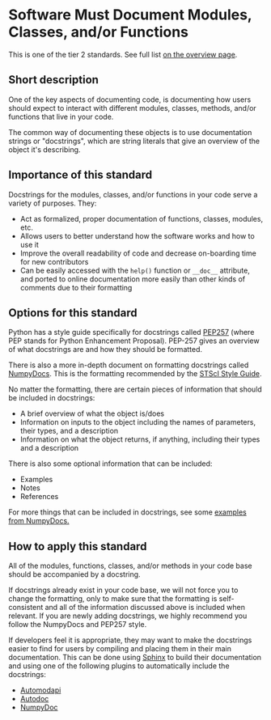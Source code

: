 # Software Must Document Modules, Classes, and/or Functions

This is one of the tier 2 standards. See full list [on the overview page](README.md).

## Short description

One of the key aspects of documenting code, is documenting how users should expect to interact with different modules, classes, methods, and/or functions that live in your code. 

The common way of documenting these objects is to use documentation strings or "docstrings", which are string literals that give an overview of the object it's describing.

## Importance of this standard

Docstrings for the modules, classes, and/or functions in your code serve a variety of purposes. They:
- Act as formalized, proper documentation of functions, classes, modules, etc.
- Allows users to better understand how the software works and how to use it
- Improve the overall readability of code and decrease on-boarding time for new contributors
- Can be easily accessed with the `help()` function or `__doc__` attribute, and ported to online documentation more easily than other kinds of comments due to their formatting

## Options for this standard

Python has a style guide specifically for docstrings called [PEP257](https://www.python.org/dev/peps/pep-0257/) (where PEP stands for Python Enhancement Proposal). PEP-257 gives an overview of what docstrings are and how they should be formatted.

There is also a more in-depth document on formatting docstrings called [NumpyDocs](https://numpydoc.readthedocs.io/en/latest/format.html). This is the formatting recommended by the [STScI Style Guide](https://github.com/spacetelescope/style-guides/blob/master/guides/python.md#docstrings). 

No matter the formatting, there are certain pieces of information that should be included in docstrings:
- A brief overview of what the object is/does
- Information on inputs to the object including the names of parameters, their types, and a description
- Information on what the object returns, if anything, including their types and a description

There is also some optional information that can be included:
- Examples
- Notes
- References

For more things that can be included in docstrings, see some [examples from NumpyDocs.](https://numpydoc.readthedocs.io/en/latest/format.html#sections)

## How to apply this standard

All of the modules, functions, classes, and/or methods in your code base should be accompanied by a docstring.

If docstrings already exist in your code base, we will not force you to change the formatting, only to make sure that the formatting is self-consistent and all of the information discussed above is included when relevant. If you are newly adding docstrings, we highly recommend you follow the NumpyDocs and PEP257 style.

If developers feel it is appropriate, they may want to make the docstrings easier to find for users by compiling and placing them in their main documentation. This can be done using [Sphinx](https://www.sphinx-doc.org/en/master/index.html) to build their documentation and using one of the following plugins to automatically include the docstrings:

- [Automodapi](https://sphinx-automodapi.readthedocs.io/en/latest/)
- [Autodoc](https://www.sphinx-doc.org/en/master/usage/extensions/autodoc.html)
- [NumpyDoc](https://numpydoc.readthedocs.io/en/latest/install.html)
